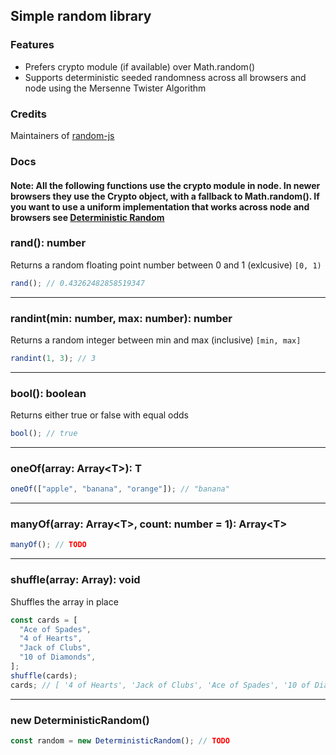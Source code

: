 ## Simple random library

### Features

- Prefers crypto module (if available) over Math.random()
- Supports deterministic seeded randomness across all browsers and node using the Mersenne Twister Algorithm

### Credits

Maintainers of [random-js](https://github.com/ckknight/random-js)

### Docs

#### Note: All the following functions use the crypto module in node. In newer browsers they use the Crypto object, with a fallback to Math.random(). If you want to use a uniform implementation that works across node and browsers see [Deterministic Random](#deterministic-random)

### rand(): number

Returns a random floating point number between 0 and 1 (exlcusive) `[0, 1)`

```js
rand(); // 0.43262482858519347
```

<hr>

### randint(min: number, max: number): number

Returns a random integer between min and max (inclusive) `[min, max]`

```js
randint(1, 3); // 3
```

<hr>

### bool(): boolean

Returns either true or false with equal odds

```js
bool(); // true
```

<hr>

### oneOf(array: Array\<T>): T

```js
oneOf(["apple", "banana", "orange"]); // "banana"
```

<hr>

### manyOf(array: Array\<T>, count: number = 1): Array\<T>

```js
manyOf(); // TODO
```

<hr>

### shuffle(array: Array<any>): void

Shuffles the array in place

```js
const cards = [
  "Ace of Spades",
  "4 of Hearts",
  "Jack of Clubs",
  "10 of Diamonds",
];
shuffle(cards);
cards; // [ '4 of Hearts', 'Jack of Clubs', 'Ace of Spades', '10 of Diamonds' ]
```

<hr>

<h3 id="deterministic-random">new DeterministicRandom()</h3>

```js
const random = new DeterministicRandom(); // TODO
```
